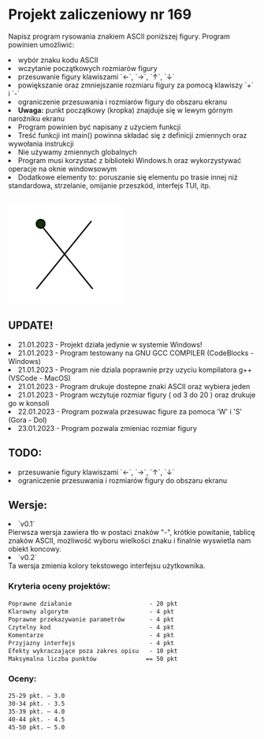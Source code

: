 # Projekt zaliczeniowy nr 169

Napisz program rysowania znakiem ASCII poniższej figury. Program powinien umożliwić:
<li> wybór znaku kodu ASCII </li>
<li> wczytanie początkowych rozmiarów figury </li>
<li> przesuwanie figury klawiszami `←`, `→`, `↑`, `↓` </li>
<li> powiększanie oraz zmniejszanie rozmiaru figury za pomocą klawiszy `+` i `-` </li>
<li> ograniczenie przesuwania i rozmiarów figury do obszaru ekranu </li>
<li> <strong>Uwaga:</strong> punkt początkowy (kropka) znajduje się w lewym górnym narożniku ekranu </li>
<li> Program powinien być napisany z użyciem funkcji </li>
<li> Treść funkcji int main() powinna składać się z definicji zmiennych oraz wywołania instrukcji </li>
<li> Nie używamy zmiennych globalnych </li>
<li> Program musi korzystać z biblioteki Windows.h oraz wykorzystywać operacje na oknie windowsowym </li>
<li> Dodatkowe elementy to: poruszanie się elementu po trasie innej niż standardowa, strzelanie, omijanie przeszkód, interfejs TUI, itp. </li>

<br><img src="obraz.png"><br>

## UPDATE!
<li> 21.01.2023 - Projekt działa jedynie w systemie Windows! </li>
<li> 21.01.2023 - Program testowany na GNU GCC COMPILER (CodeBlocks - Windows) </li>
<li> 21.01.2023 - Program nie dziala poprawnie przy uzyciu kompilatora g++ (VSCode - MacOS) </li>
<li> 21.01.2023 - Program drukuje dostepne znaki ASCII oraz wybiera jeden </li>
<li> 21.01.2023 - Program wczytuje rozmiar figury ( od 3 do 20 )  oraz drukuje go w konsoli </li>
<li> 22.01.2023 - Program pozwala przesuwac figure za pomoca 'W' i 'S' (Gora - Dol)
<li> 23.01.2023 - Program pozwala zmieniac rozmiar figury

## TODO:
<li> przesuwanie figury klawiszami `←`, `→`, `↑`, `↓` </li>
<li> ograniczenie przesuwania i rozmiarów figury do obszaru ekranu </li>

## Wersje:

<li> `v0.1` </li>
Pierwsza wersja zawiera tło w postaci znaków "-", krótkie powitanie, tablicę znaków ASCII, możliwość wyboru wielkości znaku i finalnie wyswietla nam obiekt koncowy.
<li> `v0.2` </li>
Ta wersja zmienia kolory tekstowego interfejsu użytkownika.

### Kryteria oceny projektów:
    Poprawne działanie                      - 20 pkt
    Klarowny algorytm                       - 4 pkt
    Poprawne przekazywanie parametrów       - 4 pkt
    Czytelny kod                            - 4 pkt
    Komentarze                              - 4 pkt
    Przyjazny interfejs                     - 4 pkt
    Efekty wykraczające poza zakres opisu   - 10 pkt
    Maksymalna liczba punktów              == 50 pkt

### Oceny:
    25-29 pkt. – 3.0
    30-34 pkt. - 3.5
    35-39 pkt. – 4.0
    40-44 pkt. - 4.5
    45-50 pkt. – 5.0
